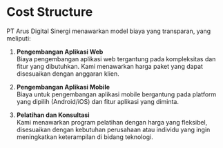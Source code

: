 # Cost Structure

PT Arus Digital Sinergi menawarkan model biaya yang transparan, yang meliputi:

1. **Pengembangan Aplikasi Web**  
   Biaya pengembangan aplikasi web tergantung pada kompleksitas dan fitur yang dibutuhkan. Kami menawarkan harga paket yang dapat disesuaikan dengan anggaran klien.

2. **Pengembangan Aplikasi Mobile**  
   Biaya untuk pengembangan aplikasi mobile bergantung pada platform yang dipilih (Android/iOS) dan fitur aplikasi yang diminta.

3. **Pelatihan dan Konsultasi**  
   Kami menawarkan program pelatihan dengan harga yang fleksibel, disesuaikan dengan kebutuhan perusahaan atau individu yang ingin meningkatkan keterampilan di bidang teknologi.
